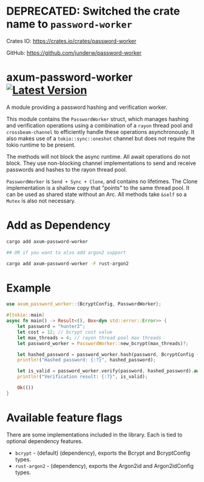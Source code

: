 # DEPRECATED: Switched the crate name to `password-worker`

Crates IO: https://crates.io/crates/password-worker

GitHub: https://github.com/junderw/password-worker

# axum-password-worker [![Latest Version](https://img.shields.io/crates/v/axum-password-worker.svg)](https://crates.io/crates/axum-password-worker)

A module providing a password hashing and verification worker.

This module contains the `PasswordWorker` struct, which manages hashing and verification
operations using a combination of a `rayon` thread pool and `crossbeam-channel` to efficiently
handle these operations asynchronously. It also makes use of a `tokio::sync::oneshot` channel
but does not require the tokio runtime to be present.

The methods will not block the async runtime. All await operations do not block. They use
non-blocking channel implementations to send and receive passwords and hashes to the rayon thread
pool.

`PasswordWorker` is `Send + Sync + Clone`, and contains no lifetimes. The Clone implementation
is a shallow copy that "points" to the same thread pool. It can be used as shared state without
an Arc. All methods take `&self` so a `Mutex` is also not necessary.

# Add as Dependency

<!-- If you use `text` or `bash` etc. on the code block it won't get run as a doctest -->
```bash
cargo add axum-password-worker

## OR if you want to also add argon2 support

cargo add axum-password-worker -F rust-argon2
```

# Example

```rust
use axum_password_worker::{BcryptConfig, PasswordWorker};

#[tokio::main]
async fn main() -> Result<(), Box<dyn std::error::Error>> {
    let password = "hunter2";
    let cost = 12; // bcrypt cost value
    let max_threads = 4; // rayon thread pool max threads
    let password_worker = PasswordWorker::new_bcrypt(max_threads)?;

    let hashed_password = password_worker.hash(password, BcryptConfig { cost }).await?;
    println!("Hashed password: {:?}", hashed_password);

    let is_valid = password_worker.verify(password, hashed_password).await?;
    println!("Verification result: {:?}", is_valid);

    Ok(())
}
```

# Available feature flags

There are some implementations included in the library. Each is tied to optional dependency features.
* `bcrypt` - (default) (dependency), exports the Bcrypt and BcryptConfig types.
* `rust-argon2` - (dependency), exports the Argon2id and Argon2idConfig types.
